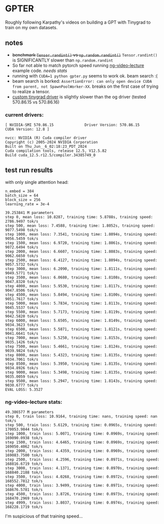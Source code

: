 # GPTER

Roughly following Karpathy's videos on building a GPT with Tinygrad to train on my own datasets.


## notes
+ ~~benchmark `Tensor.randint()` vs `np.random.randint()`~~ `Tensor.randint()` is SIGNIFICANTLY slower than `np.random.randint`
+ So far not able to match pytorch speed running [ng-video-lecture](https://github.com/karpathy/ng-video-lecture/) example code. _needs stats_
+ running with `CUDA=1 python gpter.py` seems to work ok. beam search :(
+ beam search is borked: `AssertionError: can only open device CUDA from parent, not SpawnPoolWorker-XX`. breaks on the first case of trying to realize a tensor.
+ [custom tinygrad driver](https://github.com/aikitoria/open-gpu-kernel-modules) is slightly slower than the og driver (tested 570.86.15 vs 570.86.16)

### current drivers:
```
[ NVIDIA-SMI 570.86.15              Driver Version: 570.86.15      CUDA Version: 12.8 ]

nvcc: NVIDIA (R) Cuda compiler driver
Copyright (c) 2005-2024 NVIDIA Corporation
Built on Thu_Jun__6_02:18:23_PDT_2024
Cuda compilation tools, release 12.5, V12.5.82
Build cuda_12.5.r12.5/compiler.34385749_0
```

## test run results
with only single attention head:
```
n_embed = 384
batch_size = 64
block_size = 256
learning_rate = 3e-4

39.253841 M parameters
step 0, mean loss: 10.8287, training time: 5.8788s, training speed: 2786.9497 tok/s
step 500, mean loss: 7.4588, training time: 1.8052s, training speed: 9077.5498 tok/s
step 1000, mean loss: 7.3541, training time: 1.8094s, training speed: 9056.5459 tok/s
step 1500, mean loss: 6.9720, training time: 1.8061s, training speed: 9072.6494 tok/s
step 2000, mean loss: 6.6607, training time: 1.8083s, training speed: 9062.6650 tok/s
step 2500, mean loss: 6.4127, training time: 1.8094s, training speed: 9057.5732 tok/s
step 3000, mean loss: 6.2090, training time: 1.8111s, training speed: 9049.5771 tok/s
step 3500, mean loss: 6.0680, training time: 1.8108s, training speed: 9047.8320 tok/s
step 4000, mean loss: 5.9530, training time: 1.8117s, training speed: 9047.8506 tok/s
step 4500, mean loss: 5.8494, training time: 1.8100s, training speed: 9051.7617 tok/s
step 5000, mean loss: 5.7834, training time: 1.8113s, training speed: 9045.5537 tok/s
step 5500, mean loss: 5.7173, training time: 1.8119s, training speed: 9042.5820 tok/s
step 6000, mean loss: 5.6505, training time: 1.8149s, training speed: 9034.3623 tok/s
step 6500, mean loss: 5.5871, training time: 1.8121s, training speed: 9041.6641 tok/s
step 7000, mean loss: 5.5250, training time: 1.8153s, training speed: 9035.1426 tok/s
step 7500, mean loss: 5.4661, training time: 1.8124s, training speed: 9039.9824 tok/s
step 8000, mean loss: 5.4323, training time: 1.8135s, training speed: 9034.7061 tok/s
step 8500, mean loss: 5.3950, training time: 1.8135s, training speed: 9034.8926 tok/s
step 9000, mean loss: 5.3498, training time: 1.8135s, training speed: 9035.0059 tok/s
step 9500, mean loss: 5.2947, training time: 1.8143s, training speed: 9030.6777 tok/s
EVAL LOSS: 5.3527
```

### ng-video-lecture stats:
```
49.386577 M parameters
step 0, train loss: 10.9164, training time: nans, training speed: nan tok/s
step 500, train loss: 5.6129, training time: 0.0965s, training speed: 170053.9844 tok/s
step 1000, train loss: 5.0071, training time: 0.0969s, training speed: 169090.0938 tok/s
step 1500, train loss: 4.6465, training time: 0.0969s, training speed: 169050.4062 tok/s
step 2000, train loss: 4.4359, training time: 0.0969s, training speed: 169083.7500 tok/s
step 2500, train loss: 4.2596, training time: 0.0971s, training speed: 168816.6719 tok/s
step 3000, train loss: 4.1371, training time: 0.0970s, training speed: 168840.2188 tok/s
step 3500, train loss: 4.0268, training time: 0.0972s, training speed: 168552.7812 tok/s
step 4000, train loss: 3.9499, training time: 0.0971s, training speed: 168676.5781 tok/s
step 4500, train loss: 3.8726, training time: 0.0973s, training speed: 168470.2969 tok/s
step 4999, train loss: 3.8037, training time: 0.0974s, training speed: 168228.1719 tok/s
```
I'm suspicious of that training speed...
